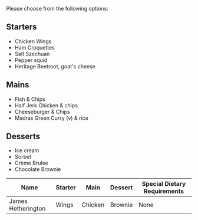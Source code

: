 Please choose from the following options:

Starters
--------

* Chicken Wings
* Ham Croquettes
* Salt Szechuan
* Pepper squid 	
* Heritage Beetroot, goat's cheese

Mains
-----

* Fish & Chips
* Half Jerk Chicken & chips
* Cheeseburger & Chips
* Madras Green Curry (v) & rice

Desserts
--------

* Ice cream
* Sorbet
* Crème Brulee
* Chocolate Brownie
											
Name              | Starter | Main    | Dessert | Special Dietary Requirements
------------------|---------|---------|---------|-------------
James Hetherington| Wings   | Chicken | Brownie | None
